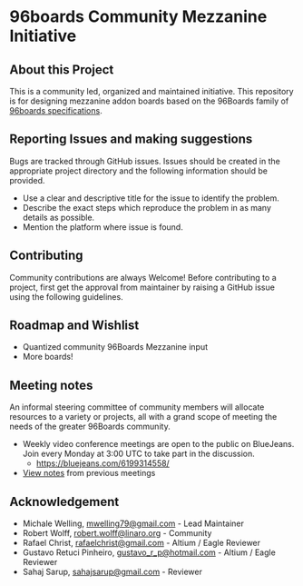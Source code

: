 # 96boards Community Mezzanine Initiative

## About this Project

This is a community led, organized and maintained initiative. This repository is for designing mezzanine addon boards based on the 96Boards family of [96boards specifications](https://www.96boards.org/specifications/). 

## Reporting Issues and making suggestions

Bugs are tracked through GitHub issues. Issues should be created in the appropriate project directory and the following information should be provided.

- Use a clear and descriptive title for the issue to identify the problem.
- Describe the exact steps which reproduce the problem in as many details as possible.
- Mention the platform where issue is found.

## Contributing

Community contributions are always Welcome! Before contributing to a project, first get the approval from maintainer by raising a GitHub issue using the following guidelines.

## Roadmap and Wishlist

- Quantized community 96Boards Mezzanine input
- More boards!

## Meeting notes

An informal steering committee of community members will allocate resources to a variety or projects, all with a grand scope of meeting the needs of the greater 96Boards community.

- Weekly video conference meetings are open to the public on BlueJeans. Join every Monday at 3:00 UTC to take part in the discussion.
   - https://bluejeans.com/6199314558/
- [View notes](meetings/README.md) from previous meetings

## Acknowledgement

- Michale Welling, mwelling79@gmail.com - Lead Maintainer
- Robert Wolff, robert.wolff@linaro.org - Community
- Rafael Christ, rafaelchrist@gmail.com - Altium / Eagle Reviewer
- Gustavo Retuci Pinheiro, gustavo_r_p@hotmail.com - Altium / Eagle Reviewer
- Sahaj Sarup, sahajsarup@gmail.com - Reviewer

